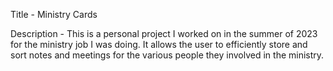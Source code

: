 Title - Ministry Cards

Description - This is a personal project I worked on in the summer of 2023 for the ministry job I was doing. It allows the user to efficiently store and sort notes and meetings for the various people they involved in the ministry.  
